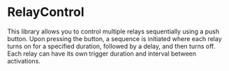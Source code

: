 # RelayControl
  This library allows you to control multiple relays sequentially using a push button.   Upon pressing the button, a sequence is initiated where each relay turns on for a   specified duration, followed by a delay, and then turns off. Each relay can have its   own trigger duration and interval between activations.
